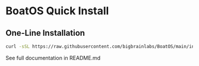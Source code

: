 # BoatOS Quick Install

## One-Line Installation

```bash
curl -sSL https://raw.githubusercontent.com/bigbrainlabs/BoatOS/main/install.sh | bash
```

See full documentation in README.md
